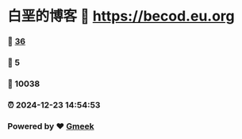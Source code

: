 # 白垩的博客 :link: https://becod.eu.org 
### :page_facing_up: [36](https://becod.eu.org/tag.html) 
### :speech_balloon: 5 
### :hibiscus: 10038 
### :alarm_clock: 2024-12-23 14:54:53 
### Powered by :heart: [Gmeek](https://github.com/Meekdai/Gmeek)
